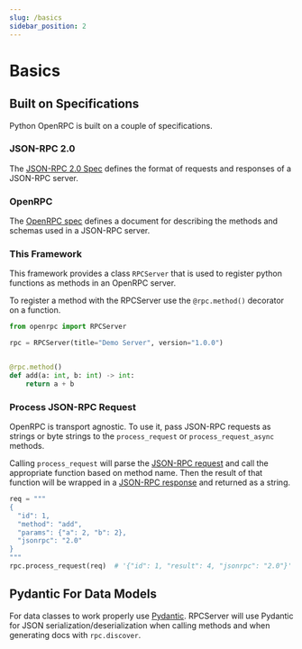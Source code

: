 ```yaml
---
slug: /basics
sidebar_position: 2
---
```


# Basics

## Built on Specifications

Python OpenRPC is built on a couple of specifications.

### JSON-RPC 2.0

The [JSON-RPC 2.0 Spec](https://www.jsonrpc.org/specification) defines the format of
requests and responses of a JSON-RPC server.

### OpenRPC

The [OpenRPC spec](https://open-rpc.org/) defines a document for describing the methods
and schemas used in a JSON-RPC server.

### This Framework

This framework provides a class `RPCServer` that is used to register python functions
as methods in an OpenRPC server.

To register a method with the RPCServer use the `@rpc.method()` decorator on a function.

```python
from openrpc import RPCServer

rpc = RPCServer(title="Demo Server", version="1.0.0")


@rpc.method()
def add(a: int, b: int) -> int:
    return a + b
```

### Process JSON-RPC Request

OpenRPC is transport agnostic. To use it, pass JSON-RPC requests as strings or byte
strings to the `process_request` or `process_request_async` methods.

Calling `process_request` will parse
the [JSON-RPC request](https://www.jsonrpc.org/specification#request_object) and call
the appropriate function based on method name. Then the result of that function will be
wrapped in a [JSON-RPC response](https://www.jsonrpc.org/specification#response_object)
and returned as a string.

```python
req = """
{
  "id": 1,
  "method": "add",
  "params": {"a": 2, "b": 2},
  "jsonrpc": "2.0"
}
"""
rpc.process_request(req)  # '{"id": 1, "result": 4, "jsonrpc": "2.0"}'
```

## Pydantic For Data Models

For data classes to work properly use [Pydantic](https://docs.pydantic.dev/latest/).
RPCServer will use Pydantic for JSON serialization/deserialization when calling methods
and when generating docs with `rpc.discover`.

